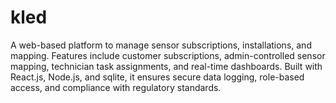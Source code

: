# kled
A web-based platform to manage sensor subscriptions, installations, and mapping. Features include customer subscriptions, admin-controlled sensor mapping, technician task assignments, and real-time dashboards. Built with React.js, Node.js, and sqlite, it ensures secure data logging, role-based access, and compliance with regulatory standards.
